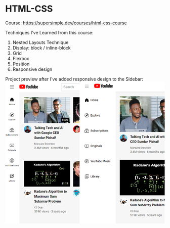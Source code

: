 # HTML-CSS

Course: 
https://supersimple.dev/courses/html-css-course

Techniques I've Learned from this course:
1. Nested Layouts Technique
2. Display: block / inline-block
3. Grid
4. Flexbox
5. Position
6. Responsive design

Project preview after I've added responsive design to the Sidebar:
![Screenshot](responsive-sidebar.png)
